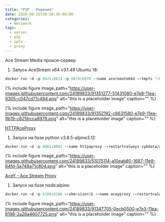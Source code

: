 ```yaml
---
title: "P2P - Решения"
date: 2020-08-26T20:50:30-04:00
categories:
  - Netzwerk
tags:
  - server
  - p2p
  - iptv
  - proxy
---
```


Ace Stream Media прокси-сервер
1. Запуск AceStream x64 v3.1.49 Ubuntu 18:
```ruby
docker run -d -p 8621:8621 -p 6878:6878 --name aceremote64d --tmpfs "/dev/disk/by-id:noexec,rw,size=4k" --tmpfs "/tmp/fs/:noexec,rw,size=4096m" --restart=always  sybdata/ace86a37:aced0nly bash -c "/opt/start.sh SZGHqCMt 62062 6878 8621 1800"
```
{% include figure image_path="https://user-images.githubusercontent.com/24189833/91351277-51431080-e7e8-11ea-9305-c047cd71c484.png" alt="this is a placeholder image" caption="" %}

{% include figure image_path="https://user-images.githubusercontent.com/24189833/91352192-c6631580-e7e9-11ea-9b19-c825bcca8978.png" alt="this is a placeholder image" caption="" %}

[HTTPAceProxy](https://github.com/pepsik-kiev/HTTPAceProxy)
1. Запуск на базе python v3.8.5-alpine3.12:
```ruby
docker run -d -p 8081:8081 --name httpaproxy --restart=always sybdata/ace86a37:httpaproxy
```
{% include figure image_path="https://user-images.githubusercontent.com/24189833/51075114-a10eab80-1687-11e9-84fd-5a748a71c804.png" alt="this is a placeholder image" caption="" %}


[AceY - Ace Stream Proxy](https://github.com/xelaok/acey)
1. Запуск на базе node:alpine:
```ruby
docker run -d -p 8100:8100 --shm-size=2G --name aceyproxy --restart=always sybdata/ace86a37:acey
```
{% include figure image_path="https://user-images.githubusercontent.com/24189833/91347705-0ecb0500-e7e3-11ea-8198-2a26a4607725.png" alt="this is a placeholder image" caption="" %}
